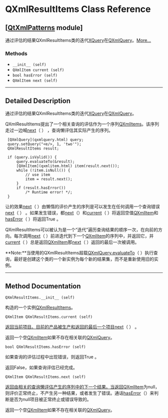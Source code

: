 # QXmlResultItems Class Reference

## [[QtXmlPatterns](index.htm) module]

通过评估的结果QXmlResultItems类的迭代[XQuery](index.htm)在[QXmlQuery](qxmlquery.html)。[More...](#details)

### Methods

*   `__init__ (self)`
*   `QXmlItem current (self)`
*   `bool hasError (self)`
*   `QXmlItem next (self)`

* * *

## Detailed Description

通过评估的结果QXmlResultItems类的迭代[XQuery](index.htm)在[QXmlQuery](qxmlquery.html)。

QXmlResultItems提出了一个相关查询的评估作为一个序列[QXmlItems](qxmlitem.html)。该序列走过一边喊[next](qxmlresultitems.html#next)（ ） ，查询懒评估其实际产生的序列。

```
 [QXmlQuery](qxmlquery.html) query;
 query.setQuery("<e/>, 1, 'two'");
 QXmlResultItems result;

 if (query.isValid()) {
     query.evaluateTo(&result);
     [QXmlItem](qxmlitem.html) item(result.next());
     while (!item.isNull()) {
         // use item
         item = result.next();
     }
     if (result.hasError())
         /* Runtime error! */;
 }

```

让的效果[next](qxmlresultitems.html#next)（ ）由懒惰的评价产生的序列是可以发生在任何调用一个查询错误[next](qxmlresultitems.html#next)（ ） 。如果发生错误，都[next](qxmlresultitems.html#next)（）和[current](qxmlresultitems.html#current)（ ）将返回空值[QXmlItem](qxmlitem.html)和[hasError](qxmlresultitems.html#hasError)（ ）将返回True 。

QXmlResultItems可以被认为是一个“迭代”遍历查询结果的顺序一次，在向前的方向。每次调用[next](qxmlresultitems.html#next)（ ）前进迭代到下一个[QXmlItem](qxmlitem.html)的序列中，并返回它，并[current](qxmlresultitems.html#current)（ ）总是返回[QXmlItem](qxmlitem.html)那[next](qxmlresultitems.html#next)（ ）返回的最后一次被调用。

**Note:**当使用的QXmlResultItems超载[QXmlQuery.evaluateTo](qxmlquery.html#evaluateTo)（ ）执行查询，最好是创建这个类的一个新实例为每个新的结果集，而不是重新使用旧的实例。

* * *

## Method Documentation

```
QXmlResultItems.__init__ (self)
```

构造的一个实例[QXmlResultItems](qxmlresultitems.html)。

```
QXmlItem QXmlResultItems.current (self)
```

[](qxmlitem.html)

[返回当前项目。目前的产品被生产和返回的最后一个项目](qxmlitem.html)[next](qxmlresultitems.html#next)（ ） 。

返回一个空[QXmlItem](qxmlitem.html)如果不存在相关联的[QXmlQuery](qxmlquery.html)。

```
bool QXmlResultItems.hasError (self)
```

如果查询的评估过程中出现错误，则返回True 。

返回False，如果查询评估已经完成。

```
QXmlItem QXmlResultItems.next (self)
```

[](qxmlitem.html)

[返回由相关的查询懒评估产生的序列中的下一个结果。当返回](qxmlitem.html)[QXmlItem](qxmlitem.html)为null，则评价正常终止，不产生另一种结果，或者发生了错误。通话[hasError](qxmlresultitems.html#hasError)（）来判断是否为null项目被正常终止或错误导致的。

返回一个空[QXmlItem](qxmlitem.html)如果不存在相关联的[QXmlQuery](qxmlquery.html)。